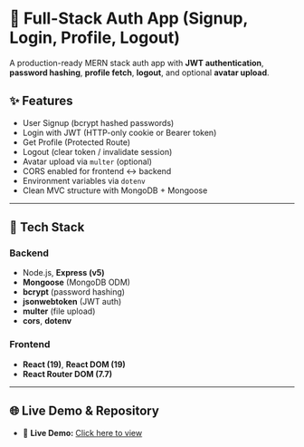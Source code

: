 # 🔐 Full-Stack Auth App (Signup, Login, Profile, Logout)

A production-ready MERN stack auth app with **JWT authentication**, **password hashing**, **profile fetch**, **logout**, and optional **avatar upload**.

## ✨ Features
- User Signup (bcrypt hashed passwords)
- Login with JWT (HTTP-only cookie or Bearer token)
- Get Profile (Protected Route)
- Logout (clear token / invalidate session)
- Avatar upload via `multer` (optional)
- CORS enabled for frontend ↔ backend
- Environment variables via `dotenv`
- Clean MVC structure with MongoDB + Mongoose

---

## 🧰 Tech Stack

### Backend
- Node.js, **Express (v5)**
- **Mongoose** (MongoDB ODM)
- **bcrypt** (password hashing)
- **jsonwebtoken** (JWT auth)
- **multer** (file upload)
- **cors**, **dotenv**

### Frontend
- **React (19)**, **React DOM (19)**
- **React Router DOM (7.7)**

---
## 🌐 Live Demo & Repository

- 🔗 **Live Demo:** [Click here to view](https://login-logoutwithauthentication.vercel.app/login)  
 

